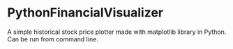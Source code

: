 PythonFinancialVisualizer
=========================

A simple historical stock price plotter made with matplotlib library in Python. Can be run from command line.
